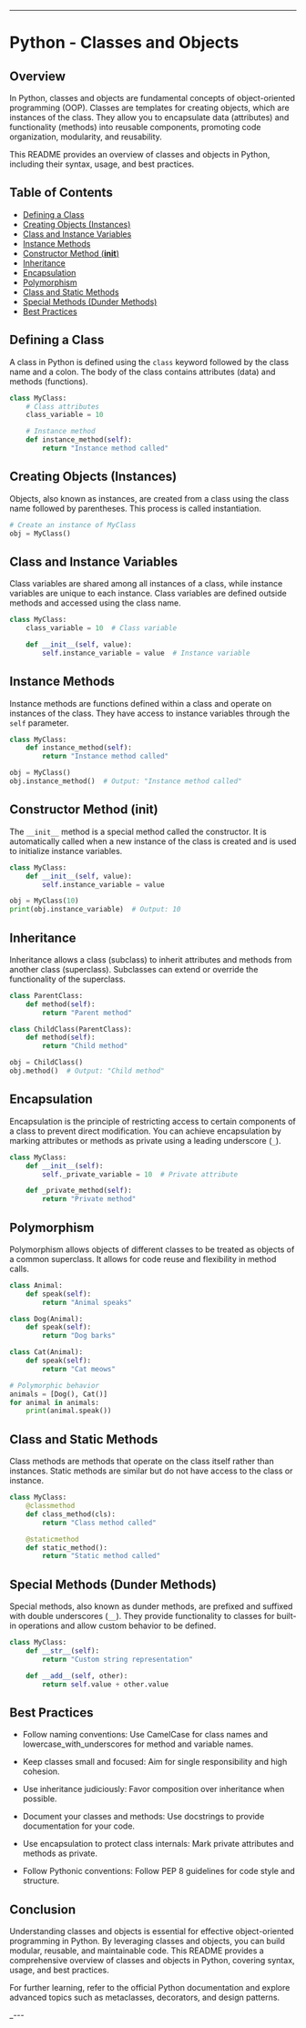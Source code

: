 ---

# Python - Classes and Objects

## Overview

In Python, classes and objects are fundamental concepts of object-oriented programming (OOP). Classes are templates for creating objects, which are instances of the class. They allow you to encapsulate data (attributes) and functionality (methods) into reusable components, promoting code organization, modularity, and reusability.

This README provides an overview of classes and objects in Python, including their syntax, usage, and best practices.

## Table of Contents

- [Defining a Class](#defining-a-class)
- [Creating Objects (Instances)](#creating-objects-instances)
- [Class and Instance Variables](#class-and-instance-variables)
- [Instance Methods](#instance-methods)
- [Constructor Method (__init__)](#constructor-method-init)
- [Inheritance](#inheritance)
- [Encapsulation](#encapsulation)
- [Polymorphism](#polymorphism)
- [Class and Static Methods](#class-and-static-methods)
- [Special Methods (Dunder Methods)](#special-methods-dunder-methods)
- [Best Practices](#best-practices)

## Defining a Class

A class in Python is defined using the `class` keyword followed by the class name and a colon. The body of the class contains attributes (data) and methods (functions).

```python
class MyClass:
    # Class attributes
    class_variable = 10

    # Instance method
    def instance_method(self):
        return "Instance method called"
```

## Creating Objects (Instances)

Objects, also known as instances, are created from a class using the class name followed by parentheses. This process is called instantiation.

```python
# Create an instance of MyClass
obj = MyClass()
```

## Class and Instance Variables

Class variables are shared among all instances of a class, while instance variables are unique to each instance. Class variables are defined outside methods and accessed using the class name.

```python
class MyClass:
    class_variable = 10  # Class variable

    def __init__(self, value):
        self.instance_variable = value  # Instance variable
```

## Instance Methods

Instance methods are functions defined within a class and operate on instances of the class. They have access to instance variables through the `self` parameter.

```python
class MyClass:
    def instance_method(self):
        return "Instance method called"

obj = MyClass()
obj.instance_method()  # Output: "Instance method called"
```

## Constructor Method (__init__)

The `__init__` method is a special method called the constructor. It is automatically called when a new instance of the class is created and is used to initialize instance variables.

```python
class MyClass:
    def __init__(self, value):
        self.instance_variable = value

obj = MyClass(10)
print(obj.instance_variable)  # Output: 10
```

## Inheritance

Inheritance allows a class (subclass) to inherit attributes and methods from another class (superclass). Subclasses can extend or override the functionality of the superclass.

```python
class ParentClass:
    def method(self):
        return "Parent method"

class ChildClass(ParentClass):
    def method(self):
        return "Child method"

obj = ChildClass()
obj.method()  # Output: "Child method"
```

## Encapsulation

Encapsulation is the principle of restricting access to certain components of a class to prevent direct modification. You can achieve encapsulation by marking attributes or methods as private using a leading underscore (`_`).

```python
class MyClass:
    def __init__(self):
        self._private_variable = 10  # Private attribute

    def _private_method(self):
        return "Private method"
```

## Polymorphism

Polymorphism allows objects of different classes to be treated as objects of a common superclass. It allows for code reuse and flexibility in method calls.

```python
class Animal:
    def speak(self):
        return "Animal speaks"

class Dog(Animal):
    def speak(self):
        return "Dog barks"

class Cat(Animal):
    def speak(self):
        return "Cat meows"

# Polymorphic behavior
animals = [Dog(), Cat()]
for animal in animals:
    print(animal.speak())
```

## Class and Static Methods

Class methods are methods that operate on the class itself rather than instances. Static methods are similar but do not have access to the class or instance.

```python
class MyClass:
    @classmethod
    def class_method(cls):
        return "Class method called"

    @staticmethod
    def static_method():
        return "Static method called"
```

## Special Methods (Dunder Methods)

Special methods, also known as dunder methods, are prefixed and suffixed with double underscores (`__`). They provide functionality to classes for built-in operations and allow custom behavior to be defined.

```python
class MyClass:
    def __str__(self):
        return "Custom string representation"

    def __add__(self, other):
        return self.value + other.value
```

## Best Practices

- Follow naming conventions: Use CamelCase for class names and lowercase_with_underscores for method and variable names.


- Keep classes small and focused: Aim for single responsibility and high cohesion.
- Use inheritance judiciously: Favor composition over inheritance when possible.
- Document your classes and methods: Use docstrings to provide documentation for your code.
- Use encapsulation to protect class internals: Mark private attributes and methods as private.
- Follow Pythonic conventions: Follow PEP 8 guidelines for code style and structure.

## Conclusion

Understanding classes and objects is essential for effective object-oriented programming in Python. By leveraging classes and objects, you can build modular, reusable, and maintainable code. This README provides a comprehensive overview of classes and objects in Python, covering syntax, usage, and best practices.

For further learning, refer to the official Python documentation and explore advanced topics such as metaclasses, decorators, and design patterns.

_---
